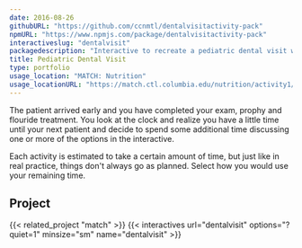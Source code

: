 ```yaml
---
date: 2016-08-26
githubURL: "https://github.com/ccnmtl/dentalvisitactivity-pack"
npmURL: "https://www.npmjs.com/package/dentalvisitactivity-pack"
interactiveslug: "dentalvisit"
packagedescription: "Interactive to recreate a pediatric dental visit where the dentist is presented with an early childhood caries case."
title: Pediatric Dental Visit
type: portfolio
usage_location: "MATCH: Nutrition"
usage_locationURL: "https://match.ctl.columbia.edu/nutrition/activity1/"
---
```


The patient arrived early and you have completed your exam, prophy and flouride treatment. You look at the clock and realize you have a little time until your next patient and decide to spend some additional time discussing one or more of the options in the interactive.

Each activity is estimated to take a certain amount of time, but just like in real practice, things don't always go as planned. Select how you would use your remaining time.

## Project

{{< related_project "match" >}}
{{< interactives url="dentalvisit" options="?quiet=1" minsize="sm" name="dentalvisit" >}}